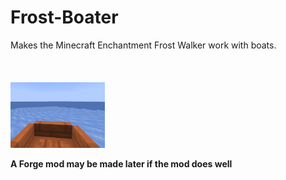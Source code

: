 # Frost-Boater
Makes the Minecraft Enchantment Frost Walker work with boats.
\
\
\
\
<img src="https://github.com/Declipsonator/Frost-Boater/raw/main/Frost-Boat.png" alt="Shards" width="30%"/>

**A Forge mod may be made later if the mod does well**
